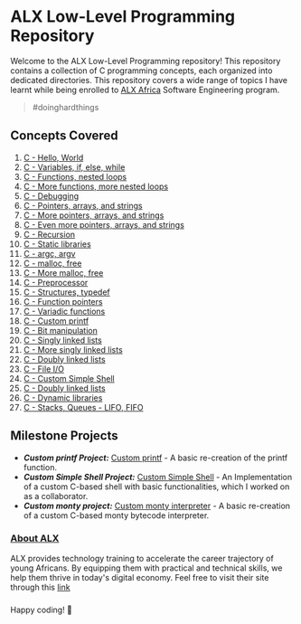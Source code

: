 # ALX Low-Level Programming Repository
Welcome to the ALX Low-Level Programming repository! This repository contains a collection of C programming concepts, each organized into dedicated directories. This repository covers a wide range of topics I have learnt while being enrolled to [ALX Africa](https://www.alxafrica.com/) Software Engineering program.
> #doinghardthings

## Concepts Covered

1.  [C - Hello, World](./0x00-hello_world)
2.  [C - Variables, if, else, while](./0x01-variables_if_else_while)
3.  [C - Functions, nested loops](./0x02-functions_nested_loops)
4.  [C - More functions, more nested loops](./0x04-more_functions_nested_loops)
5.  [C - Debugging](./0x03-debugging)
6.  [C - Pointers, arrays, and strings](./0x05-pointers_arrays_strings)
7.  [C - More pointers, arrays, and strings](./0x06-pointers_arrays_strings)
8.  [C - Even more pointers, arrays, and strings](./0x07-pointers_arrays_strings)
9.  [C - Recursion](./0x08-recursion)
10. [C - Static libraries](./0x09-static_libraries)
11. [C - argc, argv](./0x0A-argc_argv)
12. [C - malloc, free](./0x0B-malloc_free)
13. [C - More malloc, free](./0x0C-more_malloc_free)
14. [C - Preprocessor](./0x0D-preprocessor)
15. [C - Structures, typedef](./0x0E-structures_typedef)
16. [C - Function pointers](./0x0F-function_pointers)
17. [C - Variadic functions](./0x10-variadic_functions)
18. [C - Custom printf](./0x11-printf)
19. [C - Bit manipulation](./0x14-bit_manipulation)
20. [C - Singly linked lists](./0x12-singly_linked_lists)
21. [C - More singly linked lists](./0x13-more_singly_linked_lists)
22. [C - Doubly linked lists](./0x17-doubly_linked_lists)
23. [C - File I/O](./0x15-file_io)
24. [C - Custom Simple Shell](https://github.com/Janicejay/simple_shell)
25. [C - Doubly linked lists](./0x17-doubly_linked_lists)
26. [C - Dynamic libraries](./0x18-dynamic_libraries)
27. [C - Stacks, Queues - LIFO, FIFO](https://github.com/Tamilore-0/monty/)

## Milestone Projects

- ***Custom printf Project:*** [Custom printf](./0x11-custom_printf) - A basic re-creation of the printf function.
- ***Custom Simple Shell Project:*** [Custom Simple Shell](https://github.com/Janicejay/simple_shell/) - An Implementation of a custom C-based shell with basic functionalities, which I worked on as a collaborator.
- ***Custom monty project:*** [Custom monty interpreter](https://github.com/Tamilore-0/monty/) - A basic re-creation of a custom C-based monty bytecode interpreter.

### [About ALX](https://www.alxafrica.com/about/)
ALX provides technology training to accelerate the career trajectory of young Africans. By equipping them with practical and technical skills, we help them thrive in today's digital economy.
Feel free to visit their site through this [link](https://www.alxafrica.com/)
###
Happy coding! 🚀
